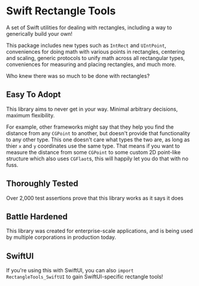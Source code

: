 # Swift Rectangle Tools #

A set of Swift utilities for dealing with rectangles, including a way to generically build your own!

This package includes new types such as `IntRect` and `UIntPoint`, conveniences for doing math with various points in rectangles, centering and scaling, generic protocols to unify math across all rectangular types, conveniences for measuring and placing rectangles, and much more.

Who knew there was so much to be done with rectangles?



## Easy To Adopt

This library aims to never get in your way. Minimal arbitrary decisions, maximum flexibility.

For example, other frameworks might say that they help you find the distance from any `CGPoint` to another, but doesn't provide that functionality to any other type. 
This one doesn't care what types the two are, as long as thier `x` and `y` coordinates use the same type. That means if you want to measure the distance from some `CGPoint` to some custom 2D point-like structure which also uses `CGFlaot`s, this will happily let you do that with no fuss.



## Thoroughly Tested ##

Over 2,000 test assertions prove that this library works as it says it does



## Battle Hardened ##

This library was created for enterprise-scale applications, and is being used by multiple corporations in production today.



## SwiftUI ##

If you're using this with SwiftUI, you can also `import RectangleTools_SwiftUI` to gain SwiftUI-specific rectangle tools!
